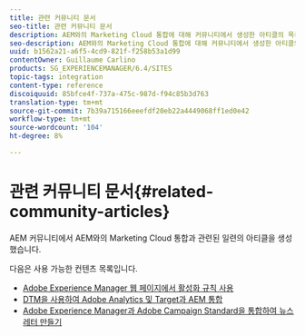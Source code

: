 ```yaml
---
title: 관련 커뮤니티 문서
seo-title: 관련 커뮤니티 문서
description: AEM와의 Marketing Cloud 통합에 대해 커뮤니티에서 생성한 아티클의 목록을 확인하십시오.
seo-description: AEM와의 Marketing Cloud 통합에 대해 커뮤니티에서 생성한 아티클의 목록을 확인하십시오.
uuid: b1562a21-a6f5-4cd9-821f-f258b53a1d99
contentOwner: Guillaume Carlino
products: SG_EXPERIENCEMANAGER/6.4/SITES
topic-tags: integration
content-type: reference
discoiquuid: 85bfce4f-737a-475c-987d-f94c85b3d763
translation-type: tm+mt
source-git-commit: 7b39a715166eeefdf20eb22a4449068ff1ed0e42
workflow-type: tm+mt
source-wordcount: '104'
ht-degree: 8%

---
```



# 관련 커뮤니티 문서{#related-community-articles}

AEM 커뮤니티에서 AEM와의 Marketing Cloud 통합과 관련된 일련의 아티클을 생성했습니다.

다음은 사용 가능한 컨텐츠 목록입니다.

* [Adobe Experience Manager 웹 페이지에서 활성화 규칙 사용](https://helpx.adobe.com/experience-manager/using/dtm.html)
* [DTM을 사용하여 Adobe Analytics 및 Target과 AEM 통합](https://helpx.adobe.com/experience-manager/using/integrate-digital-marketing-solutions.html)
* [Adobe Experience Manager과 Adobe Campaign Standard을 통합하여 뉴스레터 만들기](https://helpx.adobe.com/experience-manager/using/aem_campaign.html)

